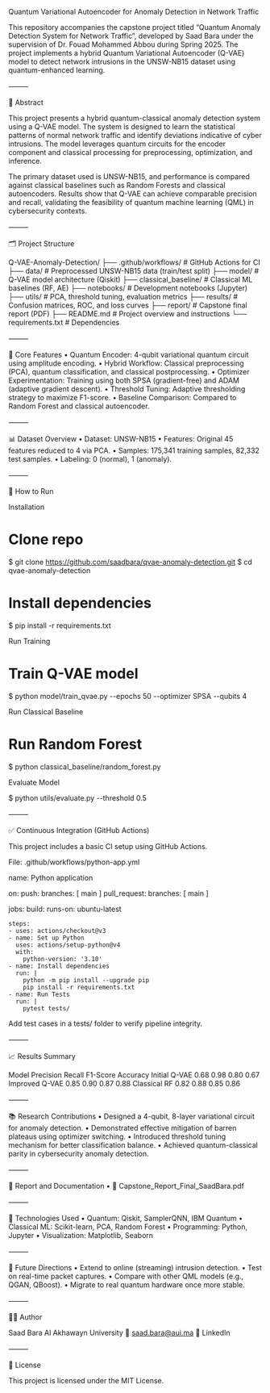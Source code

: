 Quantum Variational Autoencoder for Anomaly Detection in Network Traffic

This repository accompanies the capstone project titled “Quantum Anomaly Detection System for Network Traffic”, developed by Saad Bara under the supervision of Dr. Fouad Mohammed Abbou during Spring 2025. The project implements a hybrid Quantum Variational Autoencoder (Q-VAE) model to detect network intrusions in the UNSW-NB15 dataset using quantum-enhanced learning.

⸻

📘 Abstract

This project presents a hybrid quantum-classical anomaly detection system using a Q-VAE model. The system is designed to learn the statistical patterns of normal network traffic and identify deviations indicative of cyber intrusions. The model leverages quantum circuits for the encoder component and classical processing for preprocessing, optimization, and inference.

The primary dataset used is UNSW-NB15, and performance is compared against classical baselines such as Random Forests and classical autoencoders. Results show that Q-VAE can achieve comparable precision and recall, validating the feasibility of quantum machine learning (QML) in cybersecurity contexts.

⸻

🗂️ Project Structure

Q-VAE-Anomaly-Detection/
├── .github/workflows/        # GitHub Actions for CI
├── data/                     # Preprocessed UNSW-NB15 data (train/test split)
├── model/                    # Q-VAE model architecture (Qiskit)
├── classical_baseline/       # Classical ML baselines (RF, AE)
├── notebooks/                # Development notebooks (Jupyter)
├── utils/                    # PCA, threshold tuning, evaluation metrics
├── results/                  # Confusion matrices, ROC, and loss curves
├── report/                   # Capstone final report (PDF)
├── README.md                 # Project overview and instructions
└── requirements.txt          # Dependencies


⸻

🧠 Core Features
	•	Quantum Encoder: 4-qubit variational quantum circuit using amplitude encoding.
	•	Hybrid Workflow: Classical preprocessing (PCA), quantum classification, and classical postprocessing.
	•	Optimizer Experimentation: Training using both SPSA (gradient-free) and ADAM (adaptive gradient descent).
	•	Threshold Tuning: Adaptive thresholding strategy to maximize F1-score.
	•	Baseline Comparison: Compared to Random Forest and classical autoencoder.

⸻

📊 Dataset Overview
	•	Dataset: UNSW-NB15
	•	Features: Original 45 features reduced to 4 via PCA.
	•	Samples: 175,341 training samples, 82,332 test samples.
	•	Labeling: 0 (normal), 1 (anomaly).

⸻

🚀 How to Run

Installation

# Clone repo
$ git clone https://github.com/saadbara/qvae-anomaly-detection.git
$ cd qvae-anomaly-detection

# Install dependencies
$ pip install -r requirements.txt

Run Training

# Train Q-VAE model
$ python model/train_qvae.py --epochs 50 --optimizer SPSA --qubits 4

Run Classical Baseline

# Run Random Forest
$ python classical_baseline/random_forest.py

Evaluate Model

$ python utils/evaluate.py --threshold 0.5


⸻

✅ Continuous Integration (GitHub Actions)

This project includes a basic CI setup using GitHub Actions.

File: .github/workflows/python-app.yml

name: Python application

on:
  push:
    branches: [ main ]
  pull_request:
    branches: [ main ]

jobs:
  build:
    runs-on: ubuntu-latest

    steps:
    - uses: actions/checkout@v3
    - name: Set up Python
      uses: actions/setup-python@v4
      with:
        python-version: '3.10'
    - name: Install dependencies
      run: |
        python -m pip install --upgrade pip
        pip install -r requirements.txt
    - name: Run Tests
      run: |
        pytest tests/

Add test cases in a tests/ folder to verify pipeline integrity.

⸻

📈 Results Summary

Model	        Precision	Recall	  F1-Score	Accuracy
Initial Q-VAE   0.68	         0.98	     0.80	   0.67
Improved Q-VAE	0.85	         0.90	     0.87	   0.88
Classical RF	0.82	         0.88	     0.85	   0.86


⸻

📚 Research Contributions
	•	Designed a 4-qubit, 8-layer variational circuit for anomaly detection.
	•	Demonstrated effective mitigation of barren plateaus using optimizer switching.
	•	Introduced threshold tuning mechanism for better classification balance.
	•	Achieved quantum-classical parity in cybersecurity anomaly detection.

⸻

📎 Report and Documentation
	•	📄 Capstone_Report_Final_SaadBara.pdf

⸻

🧪 Technologies Used
	•	Quantum: Qiskit, SamplerQNN, IBM Quantum
	•	Classical ML: Scikit-learn, PCA, Random Forest
	•	Programming: Python, Jupyter
	•	Visualization: Matplotlib, Seaborn

⸻

🧭 Future Directions
	•	Extend to online (streaming) intrusion detection.
	•	Test on real-time packet captures.
	•	Compare with other QML models (e.g., QGAN, QBoost).
	•	Migrate to real quantum hardware once more stable.

⸻

👨‍💻 Author

Saad Bara
Al Akhawayn University
📧 saad.bara@aui.ma
🔗 LinkedIn

⸻

📜 License

This project is licensed under the MIT License.
